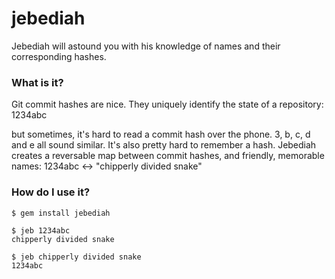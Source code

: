 jebediah
========

Jebediah will astound you with his knowledge of names and their corresponding hashes.

### What is it?
Git commit hashes are nice. They uniquely identify the state of a repository:
  1234abc

but sometimes, it's hard to read a commit hash over the phone. 3, b, c, d and e all sound similar. It's also pretty hard to remember a hash. Jebediah creates a reversable map between commit hashes, and friendly, memorable names:
  1234abc <-> "chipperly divided snake"

### How do I use it?
```
$ gem install jebediah

$ jeb 1234abc
chipperly divided snake

$ jeb chipperly divided snake
1234abc
```
